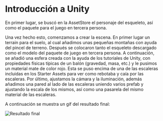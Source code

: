 # Introducción a Unity

En primer lugar, se buscó en la AssetStore el personaje del esqueleto, así como el paquete para el juego en tercera persona.

Una vez hecho esto, comenzamos a crear la escena. En primer lugar un terrain para el suelo, al cual añadimos unas pequeñas montañas con ayuda del pincel de terreno. Después se colocaron tanto el esqueleto descargado como el modelo del paquete de juego en tercera persona. A continuación, se añadió una esfera creada con la ayuda de los tutoriales de Unity, con propiedades físicas típicas de un balón (gravedad, masa, etc.) y le pusimos un material mate de color rojo. Esta se puso encima de una de las escaleras incluidas en los Starter Assets para ver como rebotaba y caía por las escaleras. Por último, ajustamos la cámara y la iluminación, además añadimos una pared al lado de las escaleras uniendo varios prefab y ajustando la escala de los mismos, así como una pasarela del mismo material de las escaleras.

A continuación se muestra un gif del resultado final:

![Resultado final](Escena.gif)
